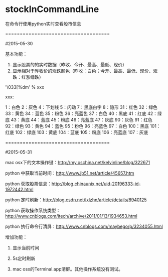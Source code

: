 # stockInCommandLine

在命令行使用python实时查看股市信息


====================================

#2015-05-30

基本功能：

1.	显示股票的的实时数据（昨收、今开、最高、最低、现价）
2.	显示相对于昨收价的涨跌颜色（昨收：白色；今开、最高、最低、现价、涨跌：红涨绿跌）


'\033[%dm' % xxx

xxx:

1：白色
2：灰色
4：下划线
5：闪动
7：黑底白字
8：隐形
31：红色
32：绿色
33：黄色
34：蓝色
35：粉色
36：亮蓝色
37：白色
40：黑底
41：红底
42：绿底
43：黄底
44：蓝底
45：粉底
46：亮蓝底
47：灰底
90：灰色
91：红色
92：绿色
93：黄色
94：蓝色
95：粉色
96：亮蓝色
97：白色
100：黑底
101：红底
102：绿底
103：黄底
104：蓝底
105：粉底
106：亮蓝底
107：灰底

====================================

#2015-05-31

mac osx下的文本操作键：http://my.oschina.net/kelvinline/blog/322671

python 中获取当前时间：http://www.jb51.net/article/45657.htm

python 获取股票信息：http://blog.chinaunix.net/uid-20196333-id-1972442.html

python 定时刷新：http://blog.csdn.net/lxlzhn/article/details/8940125

python 获取操作系统类型：http://www.cnblogs.com/itech/archive/2011/01/13/1934653.html

python 执行命令行清屏：http://www.cnblogs.com/maybego/p/3234055.html

增加功能：

1. 显示当前时间

2. 5s定时刷新

3. mac osx的Terminal.app清屏。其他操作系统没有测试。